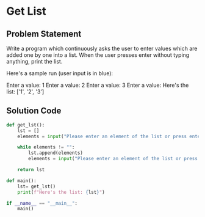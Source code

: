 # Get List

## Problem Statement
Write a program which continuously asks the user to enter values which are added one by one into a list. When the user presses enter without typing anything, print the list.

Here's a sample run (user input is in blue):

Enter a value: 1 Enter a value: 2 Enter a value: 3 Enter a value: Here's the list: ['1', '2', '3']

## Solution Code

```python
def get_lst():
    lst = []
    elements = input("Please enter an element of the list or press enter to stop. ")

    while elements != "":
        lst.append(elements)
        elements = input("Please enter an element of the list or press blank enter to stop. ")

    return lst

def main():
    lst= get_lst()
    print(f"Here's the list: {lst}")

if __name__ == "__main__":
    main()